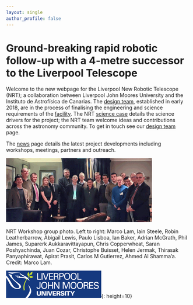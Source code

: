 ```yaml
---
layout: single
author_profile: false
---
```



# Ground-breaking rapid robotic follow-up with a 4-metre successor to the Liverpool Telescope

Welcome to the new webpage for the Liverpool New Robotic Telescope (NRT); a collaboration between Liverpool John Moores University and the Instituto de Astrofísica de Canarias. The [design team](team.md), established in early 2018, are in the process of finalising the engineering and science requirements of the [facility](telescope.md). The NRT [science case](science_case.md) details the science drivers for the project; the NRT team welcome ideas and contributions across the astronomy community. To get in touch see our [design team](team.md) page.

The [news](news.md) page details the latest project developments including workshops, meetings, partners and outreach.

![NRT workshop photo](_pages/NRTW_group_2_400.png) 

NRT Workshop group photo. Left to right: Marco Lam, Iain Steele, Robin Leatherbarrow, Abigail Lewis, Paulo Lisboa, Ian Baker, Adrian McGrath, Phil James, Suparerk Aukkaravittayapun, Chris Copperwheat, Saran Poshyachinda, Juan Cozar, Christophe Buisset, Helen Jermak, Thirasak Panyaphirawat, Apirat Prasit, Carlos M Gutierrez, Ahmed Al Shamma’a. Credit: Marco Lam.

![ljmu](_pages/ljmu_logo.png){: height=10}


